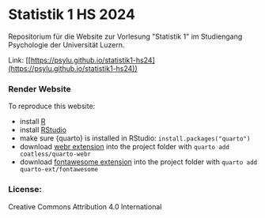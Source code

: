 # Statistik 1 HS 2024 

Repositorium für die Website zur Vorlesung "Statistik 1" im Studiengang Psychologie der Universität Luzern.

Link: [[https://psylu.github.io/statistik1-hs24](https://psylu.github.io/statistik1-hs24))

### Render Website
To reproduce this website:
- install [R](https://cran.rstudio.com/)
- install [RStudio](https://posit.co/download/rstudio-desktop/)
- make sure {quarto} is installed in RStudio: `install.packages("quarto")`
- download [webr extension](https://github.com/coatless/quarto-webr?tab=readme-ov-file) into the project folder with `quarto add coatless/quarto-webr`
- download [fontawesome extension](https://github.com/quarto-ext/fontawesome) into the project folder with `quarto add quarto-ext/fontawesome` 

### License: 
Creative Commons Attribution 4.0 International
